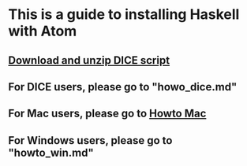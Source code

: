 # This is a guide to installing Haskell with Atom

## [Download and unzip DICE script](https://github.com/livecodealex/haskell-atom/archive/master.zip)

## For DICE users, please go to "howo_dice.md"

## For Mac users, please go to [Howto Mac](https://github.com/livecodealex/haskell-atom/blob/master/howto_mac.md)

## For Windows users, please go to "howto_win.md"
